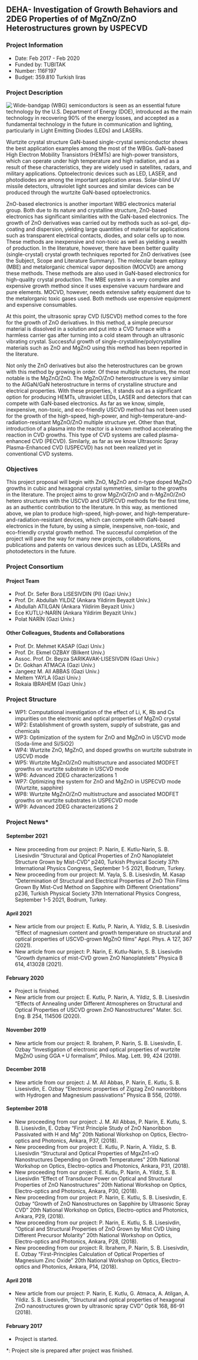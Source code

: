 ## DEHA- Investigation of Growth Behaviors and 2DEG Properties of of MgZnO/ZnO Heterostructures grown by USPECVD

### Project Information
* Date: Feb 2017 - Feb 2020
* Funded by: TUBITAK
* Number: 116F197
* Budget: 359.810 Turkish liras

### Project Description

<img align="left" src="mgzno-proje.png">

Wide-bandgap (WBG) semiconductors is seen as an essential future technology by the U.S. Department of Energy (DOE), introduced as the main technology in recovering 90% of the energy losses, and accepted as a fundamental technology in the future in communication and lighting, particularly in Light Emitting Diodes (LEDs) and LASERs.

Wurtzite crystal structure GaN-based single-crystal semiconductor shows the best application examples among the most of the WBGs. GaN-based High Electron Mobility Transistors (HEMTs) are high-power transistors, which can operate under high temperature and high radiation, and as a result of these characteristics, they are widely used in satellites, radars, and military applications. Optoelectronic devices such as LED, LASER, and photodiodes are among the important application areas. Solar-blind UV missile detectors, ultraviolet light sources and similar devices can be produced through the wurtzite GaN-based optoelectronics.

ZnO-based electronics is another important WBG electronics material group. Both due to its nature and crystalline structure, ZnO-based electronics has significant similarities with the GaN-based electronics. The growth of ZnO derivatives was carried out by methods such as sol-gel, dip-coating and dispersion, yielding large quantities of material for applications such as transparent electrical contacts, diodes, and solar cells up to now. These methods are inexpensive and non-toxic as well as yielding a wealth of production. In the literature, however, there have been better quality (single-crystal) crystal growth techniques reported for ZnO derivatives (see the Subject, Scope and Literature Summary). The molecular beam epitaxy (MBE) and metalorganic chemical vapor deposition (MOCVD) are among these methods. These methods are also used in GaN-based electronics for high-quality crystal production. The MBE system is a very complex and expensive growth method since it uses expensive vacuum hardware and pure elements. MOCVD, however, needs extensive safety equipment due to the metalorganic toxic gases used. Both methods use expensive equipment and expensive consumables.

At this point, the ultrasonic spray CVD (USCVD) method comes to the fore for the growth of ZnO derivatives. In this method, a simple precursor material is dissolved in a solution and put into a CVD furnace with a harmless carrier gas after turning into a cold steam through an ultrasonic vibrating crystal. Successful growth of single-crystalline/polycrystalline materials such as ZnO and MgZnO using this method has been reported in the literature.

Not only the ZnO derivatives but also the heterostructures can be grown with this method by growing in order. Of these multiple structures, the most notable is the MgZnO/ZnO. The MgZnO/ZnO heterostructure is very similar to the AlGaN/GaN heterostructure in terms of crystalline structure and electrical properties. With these properties, it stands out as a significant option for producing HEMTs, ultraviolet LEDs, LASER and detectors that can compete with GaN-based electronics. As far as we know, simple, inexpensive, non-toxic, and eco-friendly USCVD method has not been used for the growth of the high-speed, high-power, and high-temperature-and-radiation-resistant MgZnO/ZnO multiple structure yet. Other than that, introduction of a plasma into the reactor is a known method accelerating the reaction in CVD growths. This type of CVD systems are called plasma-enhanced CVD (PECVD). Similarly, as far as we know Ultrasonic Spray Plasma-Enhanced CVD (USPECVD) has not been realized yet in conventional CVD systems.

### Objectives

This project proposal will begin with ZnO, MgZnO and n-type doped MgZnO growths in cubic and hexagonal crystal symmetries, similar to the growths in the literature. The project aims to grow MgZnO/ZnO and n-MgZnO/ZnO hetero structures with the USCVD and USPECVD methods for the first time, as an authentic contribution to the literature. In this way, as mentioned above, we plan to produce high-speed, high-power, and high-temperature-and-radiation-resistant devices, which can compete with GaN-based electronics in the future, by using a simple, inexpensive, non-toxic, and eco-friendly crystal growth method. The successful completion of the project will pave the way for many new projects, collaborations, publications and patents on various devices such as LEDs, LASERs and photodetectors in the future.

### Project Consortium

#### Project Team
* Prof. Dr. Sefer Bora LISESIVDIN (PI) (Gazi Univ.)
* Prof. Dr. Abdullah YILDIZ (Ankara Yildirim Beyazit Univ.)
* Abdullah ATILGAN (Ankara Yildirim Beyazit Univ.)
* Ece KUTLU-NARİN (Ankara Yildirim Beyazit Univ.)
* Polat NARİN (Gazi Univ.)

#### Other Colleagues, Students and Collaborations
* Prof. Dr. Mehmet KASAP (Gazi Univ.)
* Prof. Dr. Ekmel OZBAY (Bilkent Univ.)
* Assoc. Prof. Dr. Beyza SARIKAVAK-LISESIVDIN (Gazi Univ.)
* Dr. Gokhan ATMACA (Gazi Univ.)
* Jangeez M. All ABBAS (Gazi Univ.)
* Meltem YAYLA (Gazi Univ.)
* Rokaia IBRAHEM (Gazi Univ.)

### Project Structure
* WP1: Computational investigation of the effect of Li, K, Rb and Cs impurities on the electronic and optical properties of MgZnO crystal
* WP2: Establishment of growth system, supply of substrate, gas and chemicals
* WP3: Optimization of the system for ZnO and MgZnO in USCVD mode (Soda-lime and Si/SiO2)
* WP4: Wurtzite ZnO, MgZnO, and doped growths on wurtzite substrate in USCVD mode
* WP5: Wurtzite MgZnO/ZnO multistructure and associated MODFET growths on wurtzite substrate in USCVD mode
* WP6: Advanced 2DEG characterizations 1
* WP7: Optimizing the system for ZnO and MgZnO in USPECVD mode (Wurtzite, sapphire)
* WP8: Wurtzite MgZnO/ZnO multistructure and associated MODFET growths on wurtzite substrates in USPECVD mode
* WP9: Advanced 2DEG characterizations 2

### Project News*

#### September 2021
* New proceeding from our project: P. Narin, E. Kutlu-Narin, S. B. Lisesivdin “Structural and Optical Properties of ZnO Nanoplatelet Structure Grown by Mist-CVD” p240, Turkish Physical Society 37th International Physics Congress, September 1-5 2021, Bodrum, Turkey.
* New proceeding from our project: M. Yayla, S. B. Lisesivdin, M. Kasap “Determination of Structural and Electrical Properties of ZnO Thin Films Grown By Mist-Cvd Method on Sapphire with Different Orientations” p236, Turkish Physical Society 37th International Physics Congress, September 1-5 2021, Bodrum, Turkey.

#### April 2021
* New article from our project: E. Kutlu, P. Narin, A. Yildiz, S. B. Lisesivdin “Effect of magnesium content and growth temperature on structural and optical properties of USCVD-grown MgZnO films” Appl. Phys. A 127, 367 (2021).
* New article from our project: P. Narin, E. Kutlu-Narin, S. B. Lisesivdin “Growth dynamics of mist-CVD grown ZnO Nanoplatelets” Physica B 614, 413028 (2021).

#### February 2020
* Project is finished.
* New article from our project: E. Kutlu, P. Narin, A. Yildiz, S. B. Lisesivdin “Effects of Annealing under Different Atmospheres on Structural and Optical Properties of USCVD grown ZnO Nanostructures” Mater. Sci. Eng. B 254, 114506 (2020).

#### November 2019
* New article from our project: R. Ibrahem, P. Narin, S. B. Lisesivdin, E. Ozbay “Investigation of electronic and optical properties of wurtzite MgZnO using GGA + U formalism”, Philos. Mag. Lett. 99, 424 (2019).

#### December 2018
* New article from our project: J. M. All Abbas, P. Narin, E. Kutlu, S. B. Lisesivdin, E. Ozbay “Electronic properties of Zigzag ZnO nanoribbons with Hydrogen and Magnesium passivations” Physica B 556, (2019).

#### September 2018
* New proceeding from our project: J. M. All Abbas, P. Narin, E. Kutlu, S. B. Lisesivdin, E. Ozbay “First Principle Study of ZnO Nanoribbon Passivated with H and Mg” 20th National Workshop on Optics, Electro-optics and Photonics, Ankara, P37, (2018).
* New proceeding from our project: E. Kutlu, P. Narin, A. Yildiz, S. B. Lisesivdin “Structural and Optical Properties of MgxZn1-xO Nanostructures Depending on Growth Temperatures” 20th National Workshop on Optics, Electro-optics and Photonics, Ankara, P31, (2018).
* New proceeding from our project: E. Kutlu, P. Narin, A. Yildiz, S. B. Lisesivdin “Effect of Transducer Power on Optical and Structural Properties of ZnO Nanostructures” 20th National Workshop on Optics, Electro-optics and Photonics, Ankara, P30, (2018).
* New proceeding from our project: P. Narin, E. Kutlu, S. B. Lisesivdin, E. Ozbay “Growth of ZnO Nanostructures on Sapphire by Ultrasonic Spray CVD” 20th National Workshop on Optics, Electro-optics and Photonics, Ankara, P29, (2018).
* New proceeding from our project: P. Narin, E. Kutlu, S. B. Lisesivdin, “Optical and Structural Properties of ZnO Grown by Mist CVD Using Different Precursor Molarity” 20th National Workshop on Optics, Electro-optics and Photonics, Ankara, P28, (2018).
* New proceeding from our project: R. Ibrahem, P. Narin, S. B. Lisesivdin, E. Ozbay “First-Principles Calculation of Optical Properties of Magnesium Zinc Oxide” 20th National Workshop on Optics, Electro-optics and Photonics, Ankara, P14, (2018).

#### April 2018
* New article from our project: P. Narin, E. Kutlu, G. Atmaca, A. Atilgan, A. Yildiz. S. B. Lisesivdin, “Structural and optical properties of hexagonal ZnO nanostructures grown by ultrasonic spray CVD” Optik 168, 86-91 (2018).

#### February 2017
* Project is started.

*: Project site is prepared after project was finished.
